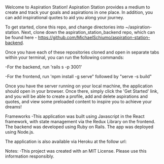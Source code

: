 Welcome to Aspiration Station! Aspiration Station provides a medium to create and track your goals and aspirations in one place. In addition, you can add inspirational quotes to aid you along your journey.

To get started, clone this repo, and change directories into ~/aspiration-station. Next, clone down the aspiration_station_backend repo, which can be found here - https://github.com/MichaelSchiumo/aspiration-station-backend.

Once you have each of these repositories cloned and open in separate tabs within your terminal, you can run the following commands:

  -For the backend, run 'rails s -p 3001'
  
  -For the frontend, run 'npm install -g serve" followed by "serve -s build"


  Once you have the server running on your local machine, the application should open in your browser. Once there, simply click the 'Get Started' link, and you will be able to create a profile, add and delete aspirations and quotes, and view some preloaded content to inspire you to achieve your dreams!


  Frameworks
  -This application was built using Javascript in the React framework, with state management via the Redux Library on the frontend. The backend was developed using Ruby on Rails. The app was deployed using Node.js.


The application is also available via Heroku at the follow url: 


  Notes:
  -This project was created with an MIT License. Please use this information responsibly.
